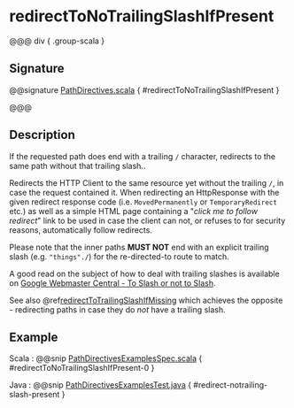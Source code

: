 # redirectToNoTrailingSlashIfPresent

@@@ div { .group-scala }

## Signature

@@signature [PathDirectives.scala](/http/src/main/scala/org/apache/pekko/http/scaladsl/server/directives/PathDirectives.scala) { #redirectToNoTrailingSlashIfPresent }

@@@

## Description

If the requested path does end with a trailing `/` character,
redirects to the same path without that trailing slash..

Redirects the HTTP Client to the same resource yet without the trailing `/`, in case the request contained it.
When redirecting an HttpResponse with the given redirect response code (i.e. `MovedPermanently` or `TemporaryRedirect`
etc.) as well as a simple HTML page containing a "*click me to follow redirect*" link to be used in case the client can not,
or refuses to for security reasons, automatically follow redirects.

Please note that the inner paths **MUST NOT** end with an explicit trailing slash (e.g. `"things"./`)
for the re-directed-to route to match.

A good read on the subject of how to deal with trailing slashes is available on [Google Webmaster Central - To Slash or not to Slash](https://webmasters.googleblog.com/2010/04/to-slash-or-not-to-slash.html).

See also @ref[redirectToTrailingSlashIfMissing](redirectToTrailingSlashIfMissing.md) which achieves the opposite - redirecting paths in case they do *not* have a trailing slash.

## Example

Scala
:  @@snip [PathDirectivesExamplesSpec.scala](/docs/src/test/scala/docs/http/scaladsl/server/directives/PathDirectivesExamplesSpec.scala) { #redirectToNoTrailingSlashIfPresent-0 }

Java
:  @@snip [PathDirectivesExamplesTest.java](/docs/src/test/java/docs/http/javadsl/server/directives/PathDirectivesExamplesTest.java) { #redirect-notrailing-slash-present }

